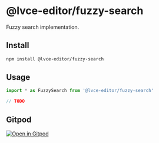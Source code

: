# @lvce-editor/fuzzy-search

Fuzzy search implementation.

## Install

```sh
npm install @lvce-editor/fuzzy-search
```

## Usage

```js
import * as FuzzySearch from '@lvce-editor/fuzzy-search'

// TODO
```

## Gitpod

[![Open in Gitpod](https://gitpod.io/button/open-in-gitpod.svg)](https://gitpod.io/#https://github.com/lvce-editor/fuzzy-search)
